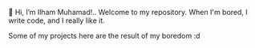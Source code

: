 👋 Hi, I’m Ilham Muhamad!.. Welcome to my repository.
When I'm bored, I write code, and I really like it.

Some of my projects here are the result of my boredom :d
